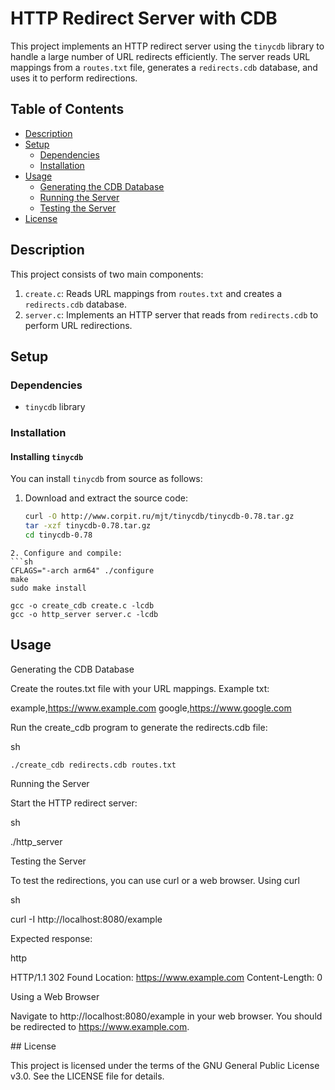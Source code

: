 # HTTP Redirect Server with CDB

This project implements an HTTP redirect server using the `tinycdb` library to handle a large number of URL redirects efficiently. The server reads URL mappings from a `routes.txt` file, generates a `redirects.cdb` database, and uses it to perform redirections.

## Table of Contents

- [Description](#description)
- [Setup](#setup)
  - [Dependencies](#dependencies)
  - [Installation](#installation)
- [Usage](#usage)
  - [Generating the CDB Database](#generating-the-cdb-database)
  - [Running the Server](#running-the-server)
  - [Testing the Server](#testing-the-server)
- [License](#license)

## Description

This project consists of two main components:
1. `create.c`: Reads URL mappings from `routes.txt` and creates a `redirects.cdb` database.
2. `server.c`: Implements an HTTP server that reads from `redirects.cdb` to perform URL redirections.

## Setup

### Dependencies

- `tinycdb` library

### Installation

#### Installing `tinycdb`

You can install `tinycdb` from source as follows:

1. Download and extract the source code:
   ```sh
   curl -O http://www.corpit.ru/mjt/tinycdb/tinycdb-0.78.tar.gz
   tar -xzf tinycdb-0.78.tar.gz
   cd tinycdb-0.78
```
2. Configure and compile:
```sh
CFLAGS="-arch arm64" ./configure
make
sudo make install

gcc -o create_cdb create.c -lcdb
gcc -o http_server server.c -lcdb
```
## Usage

Generating the CDB Database

 Create the routes.txt file with your URL mappings. Example txt:

example,https://www.example.com
google,https://www.google.com

Run the create_cdb program to generate the redirects.cdb file:

sh

    ./create_cdb redirects.cdb routes.txt

Running the Server

Start the HTTP redirect server:

sh

./http_server

Testing the Server

To test the redirections, you can use curl or a web browser.
Using curl

sh

curl -I http://localhost:8080/example

Expected response:

http

HTTP/1.1 302 Found
Location: https://www.example.com
Content-Length: 0

Using a Web Browser

Navigate to http://localhost:8080/example in your web browser. You should be redirected to https://www.example.com.

## License

This project is licensed under the terms of the GNU General Public License v3.0. See the LICENSE file for details.
